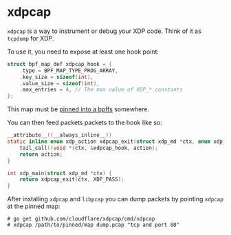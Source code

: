 xdpcap
======

`xdpcap` is a way to instrument or debug your XDP code. Think of it as `tcpdump` for XDP.

To use it, you need to expose at least one hook point:

```C
struct bpf_map_def xdpcap_hook = {
	.type = BPF_MAP_TYPE_PROG_ARRAY,
	.key_size = sizeof(int),
	.value_size = sizeof(int),
	.max_entries = 4, // The max value of XDP_* constants
};
```

This map must be [pinned into a bpffs](https://facebookmicrosites.github.io/bpf/blog/2018/08/31/object-lifetime.html#bpffs) somewhere.

You can then feed packets packets to the hook like so:

```C
__attribute__((__always_inline__))
static inline enum xdp_action xdpcap_exit(struct xdp_md *ctx, enum xdp_action action) {
	tail_call((void *)ctx, &xdpcap_hook, action);
	return action;
}

int xdp_main(struct xdp_md *ctx) {
	return xdpcap_exit(ctx, XDP_PASS);
}
```

After installing `xdpcap` and `libpcap` you can dump packets by pointing `xdpcap` at the pinned map:

```
# go get github.com/cloudflare/xdpcap/cmd/xdpcap
# xdpcap /path/to/pinned/map dump.pcap "tcp and port 80"
```
